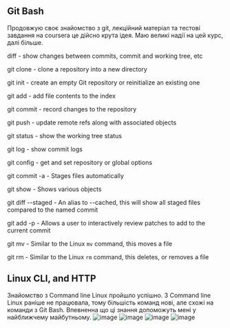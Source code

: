 ## Git Bash

Продовжую своє знайомство з git, лекційний матеріал та тестові завдання на coursera це дійсно крута ідея. Маю великі надії на цей курс, далі більше.

diff - show changes between commits, commit and working tree, etc

git clone - clone a repository into a new directory

git init - create an empty Git repository or reinitialize an existing one

git add - add file contents to the index

git commit - record changes to the repository

git push - update remote refs along with associated objects

git status - show the working tree status

git log - show commit logs

git config - get and set repository or global options

git commit -a - Stages files automatically

git show - Shows various objects

git diff --staged - An alias to --cached, this will show all staged files compared to the named commit

git add -p - Allows a user to interactively review patches to add to the current commit

git mv - Similar to the Linux `mv` command, this moves a file

git rm - Similar to the Linux `rm` command, this deletes, or removes a file

## Linux CLI, and HTTP
Знайомство з  Command line Linux пройшло успішно. З Command line Linux раніше не працювала, тому більшість команд нові, але схожі на команди з Git Bash.
Впевненна що ці знання допоможуть мені у найближчему майбутньому.
![image](https://user-images.githubusercontent.com/105444704/180610875-6b1869d4-4a48-4803-ad17-8138d9fc965f.png)
![image](https://user-images.githubusercontent.com/105444704/180610930-f24cf2ac-210b-4db6-a7b9-77dbac914047.png)
![image](https://user-images.githubusercontent.com/105444704/180610967-e72483eb-cccc-4069-b995-20fe50dddd91.png)
![image](https://user-images.githubusercontent.com/105444704/180611029-2402406e-9da6-45d9-9ac1-e71074e2fd97.png)



